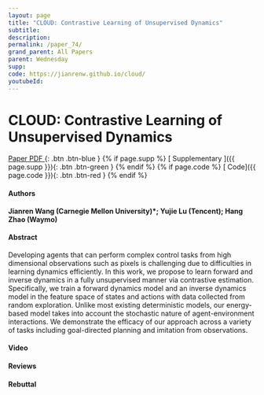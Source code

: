 ```yaml
---
layout: page
title: "CLOUD: Contrastive Learning of Unsupervised Dynamics"
subtitle: 
description:
permalink: /paper_74/
grand_parent: All Papers
parent: Wednesday
supp: 
code: https://jianrenw.github.io/cloud/
youtubeId: 
---
```


# CLOUD: Contrastive Learning of Unsupervised Dynamics

[<i class="fa fa-file-text-o" aria-hidden="true"></i> Paper PDF ](https://drive.google.com/file/d/1d8Itdp0UANwUjbHSc5MiMhkDx9nKSBc7/view){: .btn .btn-blue } {% if page.supp %} [<i class="fa fa-file-text-o" aria-hidden="true"></i> Supplementary ]({{ page.supp }}){: .btn .btn-green } {% endif %} {% if page.code %} [<i class="fa fa-github" aria-hidden="true"></i> Code]({{ page.code }}){: .btn .btn-red }
{% endif %}

#### Authors
**Jianren Wang (Carnegie Mellon University)*; Yujie Lu (Tencent); Hang Zhao (Waymo)**

#### Abstract
Developing agents that can perform complex control tasks from high dimensional observations such as pixels is challenging due to difficulties in learning dynamics efficiently. In this work, we propose to learn forward and inverse dynamics in a fully unsupervised manner via contrastive estimation. Specifically, we train a forward dynamics model and an inverse dynamics model in the feature space of states and actions with data collected from random exploration. Unlike most existing deterministic models, our energy-based model takes into account the stochastic nature of agent-environment interactions. We demonstrate the efficacy of our approach across a variety of tasks including goal-directed planning and imitation from observations.

#### Video 

#### Reviews

#### Rebuttal
